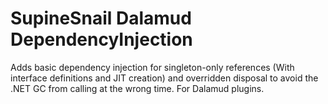 # SupineSnail Dalamud DependencyInjection

Adds basic dependency injection for singleton-only references (With interface definitions and JIT creation) and overridden disposal to avoid the .NET GC from calling at the wrong time. For Dalamud plugins.